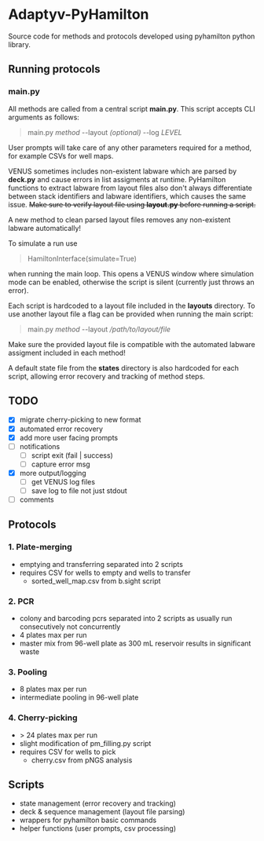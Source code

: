 # Adaptyv-PyHamilton

Source code for methods and protocols developed using pyhamilton python library.

## Running protocols

### main.py

All methods are called from a central script **main.py**. This script accepts CLI arguments as follows:

> main.py _method_ --layout _(optional)_ --log _LEVEL_

User prompts will take care of any other parameters required for a method, for example CSVs for well maps.

VENUS sometimes includes non-existent labware which are parsed by **deck.py** and cause errors in list assigments at runtime. PyHamilton functions to extract labware from layout files also don't always differentiate between stack identifiers and labware identifiers, which causes the same issue. ~~Make sure to verify layout file using **layout.py** before running a script.~~

A new method to clean parsed layout files removes any non-existent labware automatically!

To simulate a run use

> HamiltonInterface(simulate=True)

when running the main loop. This opens a VENUS window where simulation mode can be enabled, otherwise the script is silent (currently just throws an error).

Each script is hardcoded to a layout file included in the **layouts** directory. To use another layout file a flag can be provided when running the main script:
> main.py _method_ --layout _/path/to/layout/file_

Make sure the provided layout file is compatible with the automated labware assigment included in each method!

A default state file from the **states** directory is also hardcoded for each script, allowing error recovery and tracking of method steps.

## TODO

- [x] migrate cherry-picking to new format
- [x] automated error recovery
- [x] add more user facing prompts
- [ ] notifications
  - [ ] script exit (fail | success)
  - [ ] capture error msg
- [x] more output/logging
  - [ ] get VENUS log files
  - [ ] save log to file not just stdout
- [ ] comments

## Protocols

### 1. Plate-merging

- emptying and transferring separated into 2 scripts
- requires CSV for wells to empty and wells to transfer
  - sorted_well_map.csv from b.sight script

### 2. PCR

- colony and barcoding pcrs separated into 2 scripts as usually run consecutively not concurrently
- 4 plates max per run
- master mix from 96-well plate as 300 mL reservoir results in significant waste

### 3. Pooling

- 8 plates max per run
- intermediate pooling in 96-well plate

### 4. Cherry-picking

- \> 24 plates max per run
- slight modification of pm_filling.py script
- requires CSV for wells to pick
  - cherry.csv from pNGS analysis

## Scripts

- state management (error recovery and tracking)
- deck & sequence management (layout file parsing)
- wrappers for pyhamilton basic commands
- helper functions (user prompts, csv processing)
